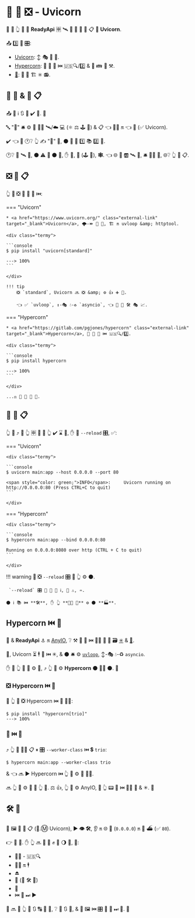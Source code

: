 # 🏃 💽 ❎ - Uvicorn

👑 👜 👆 💪 🏃 **ReadyApi** 🈸 🛰 💽 🎰 🔫 💽 📋 💖 **Uvicorn**.

📤 3️⃣ 👑 🎛:

* <a href="https://www.uvicorn.org/" class="external-link" target="_blank">Uvicorn</a>: ↕ 🎭 🔫 💽.
* <a href="https://pgjones.gitlab.io/hypercorn/" class="external-link" target="_blank">Hypercorn</a>: 🔫 💽 🔗 ⏮️ 🇺🇸🔍/2️⃣ &amp; 🎻 👪 🎏 ⚒.
* <a href="https://github.com/django/daphne" class="external-link" target="_blank">👸</a>: 🔫 💽 🏗 ✳ 📻.

## 💽 🎰 &amp; 💽 📋

📤 🤪 ℹ 🔃 📛 ✔️ 🤯. 👶

🔤 "**💽**" 🛎 ⚙️ 🔗 👯‍♂️ 🛰/☁ 💻 (⚛ ⚖️ 🕹 🎰) &amp; 📋 👈 🏃‍♂ 🔛 👈 🎰 (✅ Uvicorn).

✔️ 👈 🤯 🕐❔ 👆 ✍ "💽" 🏢, ⚫️ 💪 🔗 1️⃣ 📚 2️⃣ 👜.

🕐❔ 🔗 🛰 🎰, ⚫️ ⚠ 🤙 ⚫️ **💽**, ✋️ **🎰**, **💾** (🕹 🎰), **🕸**. 👈 🌐 🔗 🆎 🛰 🎰, 🛎 🏃‍♂ 💾, 🌐❔ 👆 🏃 📋.

## ❎ 💽 📋

👆 💪 ❎ 🔫 🔗 💽 ⏮️:

=== "Uvicorn"

    * <a href="https://www.uvicorn.org/" class="external-link" target="_blank">Uvicorn</a>, 🌩-⏩ 🔫 💽, 🏗 🔛 uvloop &amp; httptool.

    <div class="termy">

    ```console
    $ pip install "uvicorn[standard]"

    ---> 100%
    ```

    </div>

    !!! tip
        ❎ `standard`, Uvicorn 🔜 ❎ &amp; ⚙️ 👍 ➕ 🔗.

        👈 ✅ `uvloop`, ↕-🎭 💧-♻ `asyncio`, 👈 🚚 🦏 🛠️ 🎭 📈.

=== "Hypercorn"

    * <a href="https://gitlab.com/pgjones/hypercorn" class="external-link" target="_blank">Hypercorn</a>, 🔫 💽 🔗 ⏮️ 🇺🇸🔍/2️⃣.

    <div class="termy">

    ```console
    $ pip install hypercorn

    ---> 100%
    ```

    </div>

    ...⚖️ 🙆 🎏 🔫 💽.

## 🏃 💽 📋

👆 💪 ⤴️ 🏃 👆 🈸 🎏 🌌 👆 ✔️ ⌛ 🔰, ✋️ 🍵 `--reload` 🎛, ✅:

=== "Uvicorn"

    <div class="termy">

    ```console
    $ uvicorn main:app --host 0.0.0.0 --port 80

    <span style="color: green;">INFO</span>:     Uvicorn running on http://0.0.0.0:80 (Press CTRL+C to quit)
    ```

    </div>

=== "Hypercorn"

    <div class="termy">

    ```console
    $ hypercorn main:app --bind 0.0.0.0:80

    Running on 0.0.0.0:8080 over http (CTRL + C to quit)
    ```

    </div>

!!! warning
    💭 ❎ `--reload` 🎛 🚥 👆 ⚙️ ⚫️.

     `--reload` 🎛 🍴 🌅 🌅 ℹ, 🌅 ⚠, ♒️.

    ⚫️ ℹ 📚 ⏮️ **🛠️**, ✋️ 👆 **🚫🔜 🚫** ⚙️ ⚫️ **🏭**.

## Hypercorn ⏮️ 🎻

💃 &amp; **ReadyApi** ⚓️ 🔛 <a href="https://anyio.readthedocs.io/en/stable/" class="external-link" target="_blank">AnyIO</a>, ❔ ⚒ 👫 🔗 ⏮️ 👯‍♂️ 🐍 🐩 🗃 <a href="https://docs.python.org/3/library/asyncio-task.html" class="external-link" target="_blank">✳</a> &amp; <a href="https://trio.readthedocs.io/en/stable/" class="external-link" target="_blank">🎻</a>.

👐, Uvicorn ⏳ 🕴 🔗 ⏮️ ✳, &amp; ⚫️ 🛎 ⚙️ <a href="https://github.com/MagicStack/uvloop" class="external-link" target="_blank">`uvloop`</a>, ↕-🎭 💧-♻ `asyncio`.

✋️ 🚥 👆 💚 🔗 ⚙️ **🎻**, ⤴️ 👆 💪 ⚙️ **Hypercorn** ⚫️ 🐕‍🦺 ⚫️. 👶

### ❎ Hypercorn ⏮️ 🎻

🥇 👆 💪 ❎ Hypercorn ⏮️ 🎻 🐕‍🦺:

<div class="termy">

```console
$ pip install "hypercorn[trio]"
---> 100%
```

</div>

### 🏃 ⏮️ 🎻

⤴️ 👆 💪 🚶‍♀️ 📋 ⏸ 🎛 `--worker-class` ⏮️ 💲 `trio`:

<div class="termy">

```console
$ hypercorn main:app --worker-class trio
```

</div>

&amp; 👈 🔜 ▶️ Hypercorn ⏮️ 👆 📱 ⚙️ 🎻 👩‍💻.

🔜 👆 💪 ⚙️ 🎻 🔘 👆 📱. ⚖️ 👍, 👆 💪 ⚙️ AnyIO, 🚧 👆 📟 🔗 ⏮️ 👯‍♂️ 🎻 &amp; ✳. 👶

## 🛠️ 🔧

👫 🖼 🏃 💽 📋 (📧.Ⓜ Uvicorn), ▶️ **👁 🛠️**, 👂 🔛 🌐 📢 (`0.0.0.0`) 🔛 🔁 ⛴ (✅ `80`).

👉 🔰 💭. ✋️ 👆 🔜 🎲 💚 ✊ 💅 🌖 👜, 💖:

* 💂‍♂ - 🇺🇸🔍
* 🏃‍♂ 🔛 🕴
* ⏏
* 🧬 (🔢 🛠️ 🏃)
* 💾
* ⏮️ 🔁 ⏭ ▶️

👤 🔜 💬 👆 🌅 🔃 🔠 👫 🔧, ❔ 💭 🔃 👫, &amp; 🧱 🖼 ⏮️ 🎛 🍵 👫 ⏭ 📃. 👶
